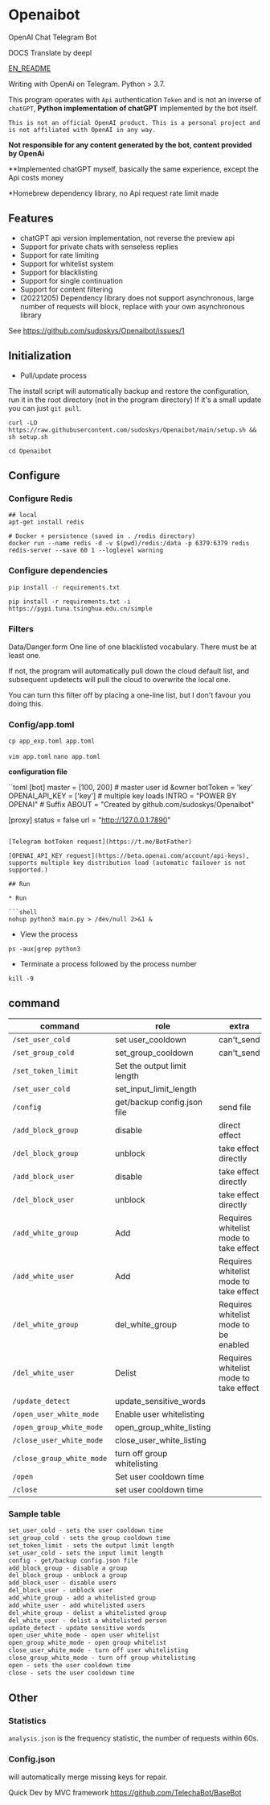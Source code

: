 # Openaibot

OpenAI Chat Telegram Bot

DOCS Translate by deepl

[EN_README](https://github.com/sudoskys/Openaibot/blob/main/README.EN.md)

Writing with OpenAi on Telegram. Python > 3.7.

This program operates with `Api` authentication `Token` and is not an inverse of `chatGPT`, **Python implementation of chatGPT** implemented by the bot itself.

```
This is not an official OpenAI product. This is a personal project and is not affiliated with OpenAI in any way.
```

**Not responsible for any content generated by the bot, content provided by OpenAi**

**Implemented chatGPT myself, basically the same experience, except the Api costs money

*Homebrew dependency library, no Api request rate limit made

## Features

* chatGPT api version implementation, not reverse the preview api
* Support for private chats with senseless replies
* Support for rate limiting
* Support for whitelist system
* Support for blacklisting
* Support for single continuation
* Support for content filtering
* (20221205) Dependency library does not support asynchronous, large number of requests will block, replace with your own asynchronous library

See https://github.com/sudoskys/Openaibot/issues/1

## Initialization

* Pull/update process

The install script will automatically backup and restore the configuration, run it in the root directory (not in the program directory)
If it's a small update you can just ``git pull``.

```shell
curl -LO https://raw.githubusercontent.com/sudoskys/Openaibot/main/setup.sh && sh setup.sh
```

``cd Openaibot``

## Configure

### Configure Redis

```shell
## local
apt-get install redis

# Docker + persistence (saved in . /redis directory)
docker run --name redis -d -v $(pwd)/redis:/data -p 6379:6379 redis redis-server --save 60 1 --loglevel warning
```

### Configure dependencies

```bash
pip install -r requirements.txt
```

``pip install -r requirements.txt -i https://pypi.tuna.tsinghua.edu.cn/simple``

### Filters

Data/Danger.form One line of one blacklisted vocabulary. There must be at least one.

If not, the program will automatically pull down the cloud default list, and subsequent updetects will pull the cloud to overwrite the local one.

You can turn this filter off by placing a one-line list, but I don't favour you doing this.

### Config/app.toml

`cp app_exp.toml app.toml`

`vim app.toml`
`nano app.toml`

**configuration file**

``toml
[bot]
master = [100, 200] # master user id &owner
botToken = 'key'
OPENAI_API_KEY = ['key'] # multiple key loads
INTRO = "POWER BY OPENAI" # Suffix
ABOUT = "Created by github.com/sudoskys/Openaibot"

[proxy]
status = false
url = "http://127.0.0.1:7890"
```

[Telegram botToken request](https://t.me/BotFather)

[OPENAI_API_KEY request](https://beta.openai.com/account/api-keys), supports multiple key distribution load (automatic failover is not supported.)

## Run

* Run

```shell
nohup python3 main.py > /dev/null 2>&1 & 
```

* View the process

```shell
ps -aux|grep python3
```

* Terminate a process
  followed by the process number

```shell
kill -9  
```

## command

| command                   | role                        | extra                                  |
|---------------------------|-----------------------------|----------------------------------------|
| `/set_user_cold`          | set user_cooldown           | can't_send                             |
| `/set_group_cold`         | set_group_cooldown          | can't_send                             | 
| `/set_token_limit`        | Set the output limit length |                                        |
| `/set_user_cold`          | set_input_limit_length      |                                        |
| `/config`                 | get/backup config.json file | send file                              |
| `/add_block_group`        | disable                     | direct effect                          |
| `/del_block_group`        | unblock                     | take effect directly                   |
| `/add_block_user`         | disable                     | take effect directly                   |
| `/del_block_user`         | unblock                     | take effect directly                   |
| `/add_white_group`        | Add                         | Requires whitelist mode to take effect |
| `/add_white_user`         | Add                         | Requires whitelist mode to take effect |
| `/del_white_group`        | del_white_group             | Requires whitelist mode to be enabled  |
| `/del_white_user`         | Delist                      | Requires whitelist mode to take effect |
| `/update_detect`          | update_sensitive_words      |                                        |
| `/open_user_white_mode`   | Enable user whitelisting    |                                        |
| `/open_group_white_mode`  | open_group_white_listing    |                                        |
| `/close_user_white_mode`  | close_user_white_listing    |                                        |
| `/close_group_white_mode` | turn off group whitelisting |                                        |
| `/open`                   | Set user cooldown time      |                                        |
| `/close`                  | set user cooldown time      |                                        |

### Sample table

```markdown
set_user_cold - sets the user cooldown time
set_group_cold - sets the group cooldown time
set_token_limit - sets the output limit length
set_user_cold - sets the input limit length
config - get/backup config.json file
add_block_group - disable a group
del_block_group - unblock a group
add_block_user - disable users
del_block_user - unblock user
add_white_group - add a whitelisted group
add_white_user - add whitelisted users
del_white_group - delist a whitelisted group
del_white_user - delist a whitelisted person
update_detect - update sensitive words
open_user_white_mode - open user whitelist
open_group_white_mode - open group whitelist
close_user_white_mode - turn off user whitelisting
close_group_white_mode - turn off group whitelisting
open - sets the user cooldown time
close - sets the user cooldown time
```

## Other

### Statistics

``analysis.json`` is the frequency statistic, the number of requests within 60s.

### Config.json

will automatically merge missing keys for repair.

Quick Dev by MVC framework https://github.com/TelechaBot/BaseBot

